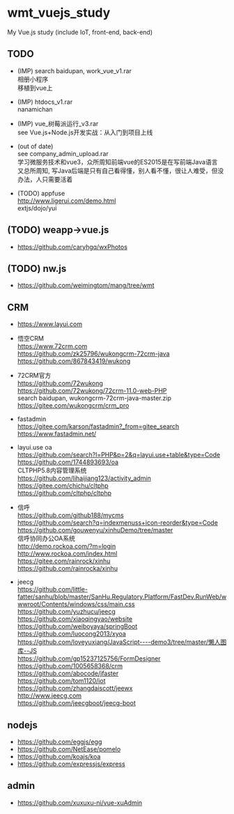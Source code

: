 # wmt_vuejs_study
My Vue.js study (include IoT, front-end, back-end)  

## TODO  
* (IMP) search baidupan, work_vue_v1.rar  
相册小程序  
移植到vue上  

* (IMP) htdocs_v1.rar  
nanamichan  

* (IMP) vue_树莓派运行_v3.rar  
see Vue.js+Node.js开发实战：从入门到项目上线   

* (out of date)  
see company_admin_upload.rar    
学习微服务技术和vue3，众所周知前端vue的ES2015是在写前端Java语言  
又总所周知, 写Java后端是只有自己看得懂，别人看不懂，很让人难受，但没办法，人只需要活着  

* (TODO) appfuse  
http://www.ligerui.com/demo.html  
extjs/dojo/yui  

## (TODO) weapp->vue.js  
* https://github.com/caryhgq/wxPhotos  

## (TODO) nw.js  
* https://github.com/weimingtom/mang/tree/wmt  

## CRM  
* https://www.layui.com  

* 悟空CRM  
https://www.72crm.com  
https://github.com/zk25796/wukongcrm-72crm-java  
https://github.com/867843419/wukong  

* 72CRM官方  
https://github.com/72wukong  
https://github.com/72wukong/72crm-11.0-web-PHP  
search baidupan, wukongcrm-72crm-java-master.zip  
https://gitee.com/wukongcrm/crm_pro  

* fastadmin  
https://gitee.com/karson/fastadmin?_from=gitee_search  
https://www.fastadmin.net/  

* layui.use oa  
https://github.com/search?l=PHP&p=2&q=layui.use+table&type=Code  
https://github.com/1744893693/oa  
CLTPHP5.8内容管理系统  
https://github.com/lihaijiang123/activity_admin  
https://gitee.com/chichu/cltphp  
https://github.com/cltphp/cltphp  

* 信呼  
https://github.com/github188/mycms  
https://github.com/search?q=indexmenuss+icon-reorder&type=Code  
https://github.com/gouwenyu/xinhuDemo/tree/master  
信呼协同办公OA系统  
http://demo.rockoa.com/?m=login  
http://www.rockoa.com/index.html  
https://gitee.com/rainrock/xinhu  
https://github.com/rainrocka/xinhu  

* jeecg  
https://github.com/little-fatter/sanhu/blob/master/SanHu.Regulatory.Platform/FastDev.RunWeb/wwwroot/Contents/windows/css/main.css  
https://github.com/yuzhucu/jeecg  
https://github.com/xiaoqingyao/website  
https://github.com/weiboyaya/springBoot  
https://github.com/luocong2013/xyoa  
https://github.com/loveyuxiang/JavaScript----demo3/tree/master/懒人图库--JS  
https://github.com/gp15237125756/FormDesigner  
https://github.com/1005658368/crm  
https://github.com/abocode/jfaster  
https://github.com/tom1120/iot  
https://github.com/zhangdaiscott/jeewx  
http://www.jeecg.com  
https://github.com/jeecgboot/jeecg-boot  

## nodejs  
* https://github.com/eggjs/egg  
* https://github.com/NetEase/pomelo  
* https://github.com/koajs/koa  
* https://github.com/expressjs/express  

## admin  
* https://github.com/xuxuxu-ni/vue-xuAdmin  

